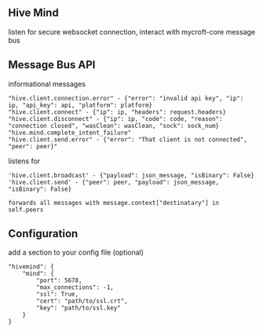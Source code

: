 ## Hive Mind

listen for secure websocket connection, interact with mycroft-core  message bus

## Message Bus API

informational messages

    "hive.client.connection.error" - {"error": "invalid api key", "ip": ip, "api_key": api, "platform": platform}
    "hive.client.connect" - {"ip": ip, "headers": request.headers}
    "hive.client.disconnect" - {"ip": ip, "code": code, "reason": "connection closed", "wasClean": wasClean, "sock": sock_num}
    "hive.mind.complete_intent_failure"
    "hive.client.send.error" - {"error": "That client is not connected", "peer": peer}"

listens for

    'hive.client.broadcast' - {"payload": json_message, "isBinary": False}
    'hive.client.send' - {"peer": peer, "payload": json_message, "isBinary": False}

    forwards all messages with message.context["destinatary"] in self.peers

## Configuration

add a section to your config file (optional)

    "hivemind": {
        "mind": {
            "port": 5678,
            "max_connections": -1,
            "ssl": True,
            "cert": "path/to/ssl.crt",
            "key": "path/to/ssl.key"
        }
    }